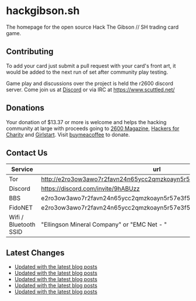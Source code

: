 # hackgibson.sh
The homepage for the open source Hack The Gibson // SH trading card game.


## Contributing

To add your card just submit a pull request with your card's front art, it would be added to the next run of set after community play testing.

Game play and discussions over the project is held the r2600 discord server. Come join us at [Discord](https://discord.com/invite/9hABUzz) or via IRC at https://www.scuttled.net/


## Donations

Your donation of $13.37 or more is welcome and helps the hacking community at large with proceeds going to [2600 Magazine](https://2600.com/), [Hackers for Charity](https://hackersforcharity.org) and [Girlstart](https://girlstart.org).  Visit [buymeacoffee](https://www.buymeacoffee.com/hackgibson.sh) to donate.


## Contact Us

Service | url
-|-
Tor | http://e2ro3ow3awo7r2favn24n65ycc2qmzkoayn5r57e3f56nvjwdcgg32ad.onion
Discord | https://discord.com/invite/9hABUzz
BBS | e2ro3ow3awo7r2favn24n65ycc2qmzkoayn5r57e3f56nvjwdcgg32ad.onion:23
FidoNET | e2ro3ow3awo7r2favn24n65ycc2qmzkoayn5r57e3f56nvjwdcgg32ad.onion:24554
Wifi / Bluetooth SSID | "Ellingson Mineral Company" or "EMC Net - <fidonet address>"

## Latest Changes
<!-- BLOG-POST-LIST:START -->
- [Updated with the latest blog posts](https://github.com/DFW2600/hackgibson.sh/commit/6ee3acff639f2025320352c7539d87206a7e5479)
- [Updated with the latest blog posts](https://github.com/DFW2600/hackgibson.sh/commit/3ba1c36249183197a60a992b95dbf9049ecac790)
- [Updated with the latest blog posts](https://github.com/DFW2600/hackgibson.sh/commit/3d7cc22ac1064e0441a2139c0f8f6b98a3916c18)
- [Updated with the latest blog posts](https://github.com/DFW2600/hackgibson.sh/commit/b4d47733f6155c56933e278ef3af762041be2888)
- [Updated with the latest blog posts](https://github.com/DFW2600/hackgibson.sh/commit/127b4cd3c1ee046e9a4e55908741e6a5ca4dba9d)
<!-- BLOG-POST-LIST:END -->
